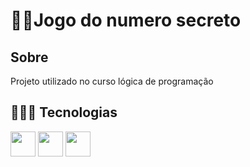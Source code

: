 <h1>👨‍💻Jogo do numero secreto</h1>

<h2>Sobre</h2>
<p>Projeto utilizado no curso lógica de programação</p>

## 🚀🚀🚀 Tecnologias 

<p>
  <img src="https://cdn.jsdelivr.net/gh/devicons/devicon@latest/icons/css3/css3-original-wordmark.svg" width="40"/>
  <img src="https://cdn.jsdelivr.net/gh/devicons/devicon@latest/icons/html5/html5-original-wordmark.svg" width="40"/>
  <img src="https://cdn.jsdelivr.net/gh/devicons/devicon@latest/icons/javascript/javascript-original.svg" width="40"/>
</p>


